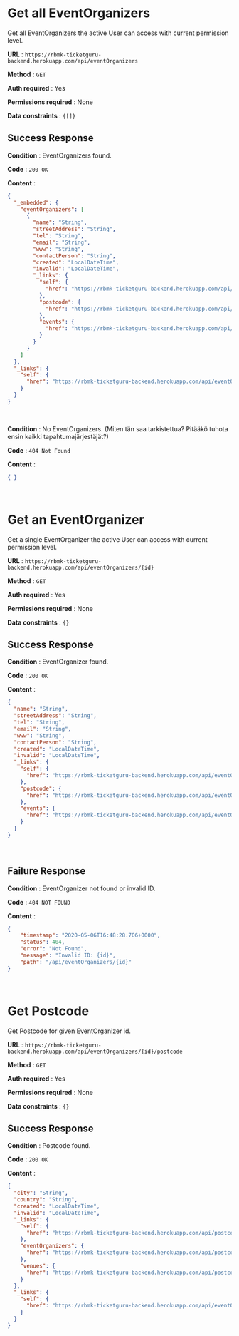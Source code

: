 # Get all EventOrganizers

Get all EventOrganizers the active User can access with current permission level.

**URL** : `https://rbmk-ticketguru-backend.herokuapp.com/api/eventOrganizers`

**Method** : `GET`

**Auth required** : Yes

**Permissions required** : None

**Data constraints** : `{[]}`

## Success Response

**Condition** : EventOrganizers found.

**Code** : `200 OK`

**Content** :

```json
{
  "_embedded": {
    "eventOrganizers": [
      {
        "name": "String",
        "streetAddress": "String",
        "tel": "String",
        "email": "String",
        "www": "String",
        "contactPerson": "String",
        "created": "LocalDateTime",
        "invalid": "LocalDateTime",
        "_links": {
          "self": {
            "href": "https://rbmk-ticketguru-backend.herokuapp.com/api/eventOrganizers/{id}"
          },
          "postcode": {
            "href": "https://rbmk-ticketguru-backend.herokuapp.com/api/eventOrganizers/{id}/postcode"
          },
          "events": {
            "href": "https://rbmk-ticketguru-backend.herokuapp.com/api/eventOrganizers/{id}/events"
          }
        }
      }
    ]
  },
  "_links": {
    "self": {
      "href": "https://rbmk-ticketguru-backend.herokuapp.com/api/eventOrganizers"
    }
  }
}
```
</br>

**Condition** : No EventOrganizers. (Miten tän saa tarkistettua? Pitääkö tuhota ensin kaikki tapahtumajärjestäjät?)

**Code** : `404 Not Found`

**Content** :

```json
{ }
```
</br>

# Get an EventOrganizer

Get a single EventOrganizer the active User can access with current permission level.

**URL** : `https://rbmk-ticketguru-backend.herokuapp.com/api/eventOrganizers/{id}`

**Method** : `GET`

**Auth required** : Yes

**Permissions required** : None

**Data constraints** : `{}`

## Success Response

**Condition** : EventOrganizer found.

**Code** : `200 OK`

**Content** :

```json
{
  "name": "String",
  "streetAddress": "String",
  "tel": "String",
  "email": "String",
  "www": "String",
  "contactPerson": "String",
  "created": "LocalDateTime",
  "invalid": "LocalDateTime",
  "_links": {
    "self": {
      "href": "https://rbmk-ticketguru-backend.herokuapp.com/api/eventOrganizers/{id}"
    },
    "postcode": {
      "href": "https://rbmk-ticketguru-backend.herokuapp.com/api/eventOrganizers/{id}/postcode"
    },
    "events": {
      "href": "https://rbmk-ticketguru-backend.herokuapp.com/api/eventOrganizers/{id}/events"
    }
  }
}
```
</br>

## Failure Response

**Condition** : EventOrganizer not found or invalid ID.

**Code** : `404 NOT FOUND`

**Content** :

```json
{
    "timestamp": "2020-05-06T16:48:28.706+0000",
    "status": 404,
    "error": "Not Found",
    "message": "Invalid ID: {id}",
    "path": "/api/eventOrganizers/{id}"
}
```
</br>

# Get Postcode

Get Postcode for given EventOrganizer id.

**URL** : `https://rbmk-ticketguru-backend.herokuapp.com/api/eventOrganizers/{id}/postcode`

**Method** : `GET`

**Auth required** : Yes

**Permissions required** : None

**Data constraints** : `{}`

## Success Response

**Condition** : Postcode found.

**Code** : `200 OK`

**Content** : 

```json
{
  "city": "String",
  "country": "String",
  "created": "LocalDateTime",
  "invalid": "LocalDateTime",
  "_links": {
    "self": {
      "href": "https://rbmk-ticketguru-backend.herokuapp.com/api/postcodes/{id}"
    },
    "eventOrganizers": {
      "href": "https://rbmk-ticketguru-backend.herokuapp.com/api/postcodes/{id}/eventOrganizers"
    },
    "venues": {
      "href": "https://rbmk-ticketguru-backend.herokuapp.com/api/postcodes/{id}/venues"
    }
  },
  "_links": {
    "self": {
      "href": "https://rbmk-ticketguru-backend.herokuapp.com/api/eventOrganizers"
    }
  }
}
```
</br>
